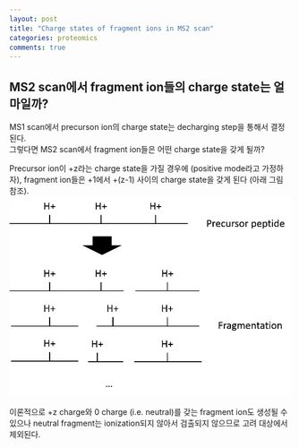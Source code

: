 ```yaml
---
layout: post
title: "Charge states of fragment ions in MS2 scan"
categories: proteomics
comments: true
---
```


## MS2 scan에서 fragment ion들의 charge state는 얼마일까?

MS1 scan에서 precurson ion의 charge state는 decharging step을 통해서 결정된다.  
그렇다면 MS2 scan에서 fragment ion들은 어떤 charge state을 갖게 될까?  

Precursor ion이 +z라는 charge state을 가질 경우에 (positive mode라고 가정하자), fragment ion들은
+1에서 +(z-1) 사이의 charge state을 갖게 된다 (아래 그림 참조).  
![Image of fragmentation](/assets/img/proteomics/fragmentation_20190825.png)

이론적으로 +z charge와 0 charge (i.e. neutral)를 갖는 fragment ion도 생성될 수 있으나 
neutral fragment는 ionization되지 않아서 검출되지 않으므로 고려 대상에서 제외된다.
